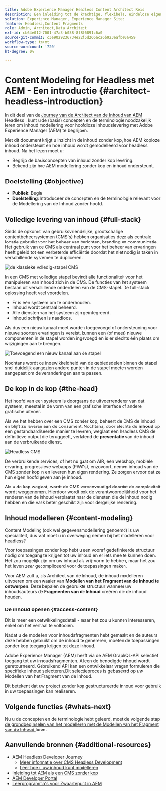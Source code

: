 ```yaml
---
title: Adobe Experience Manager Headless Content Architect Reis
description: Een inleiding tot de krachtige, flexibele, eindeloze eigenschappen van Adobe Experience Manager, en hoe te om inhoud voor uw project te modelleren.
solution: Experience Manager, Experience Manager Sites
feature: Headless,Content Fragments
role: Admin, Architect,Data Architect
exl-id: cb64e012-7001-47a3-b038-8f8f6891c6a0
source-git-commit: c3e9029236734e22f5d266ac26b923eafbe0a459
workflow-type: tm+mt
source-wordcount: '720'
ht-degree: 0%

---
```


# Content Modeling for Headless met AEM - Een introductie {#architect-headless-introduction}

In dit deel van de [ Journey van de Architect van de Inhoud van AEM Headless ](overview.md), kunt u de (basis) concepten en de terminologie noodzakelijk leren om inhoud modellering voor hoofdloze inhoudslevering met Adobe Experience Manager (AEM) te begrijpen.

Met dit document krijgt u inzicht in de inhoud zonder kop, hoe AEM koploze inhoud ondersteunt en hoe inhoud wordt gemodelleerd voor headless inhoud. Na het lezen moet u:

* Begrijp de basisconcepten van inhoud zonder kop levering.
* Bekend zijn hoe AEM modellering zonder kop en inhoud ondersteunt.

## Doelstelling {#objective}

* **Publiek**: Begin
* **Doelstelling**: Introduceer de concepten en de terminologie relevant voor de Modellering van de Inhoud zonder hoofd.

## Volledige levering van inhoud {#full-stack}

Sinds de opkomst van gebruiksvriendelijke, grootschalige contentbeheersystemen (CMS&#39;s) hebben organisaties deze als centrale locatie gebruikt voor het beheer van berichten, branding en communicatie. Het gebruik van de CMS als centraal punt voor het beheer van ervaringen heeft geleid tot een verbeterde efficiëntie doordat het niet nodig is taken in verschillende systemen te dupliceren.

![ de klassieke volledig-stapel CMS ](/help/journey-headless/developer/assets/full-stack.png)

In een CMS met volledige stapel bevindt alle functionaliteit voor het manipuleren van inhoud zich in de CMS. De functies van het systeem bestaan uit verschillende onderdelen van de CMS-stapel. De full-stack oplossing heeft veel voordelen.

* Er is één systeem om te onderhouden.
* Inhoud wordt centraal beheerd.
* Alle diensten van het systeem zijn geïntegreerd.
* Inhoud schrijven is naadloos.

Als dus een nieuw kanaal moet worden toegevoegd of ondersteuning voor nieuwe soorten ervaringen is vereist, kunnen een (of meer) nieuwe componenten in de stapel worden ingevoegd en is er slechts één plaats om wijzigingen aan te brengen.

![ Toevoegend een nieuw kanaal aan de stapel ](/help/journey-headless/developer/assets/adding-channel.png)

Nochtans wordt de ingewikkeldheid van de gebiedsdelen binnen de stapel snel duidelijk aangezien andere punten in de stapel moeten worden aangepast om de veranderingen aan te passen.

## De kop in de kop {#the-head}

Het hoofd van een systeem is doorgaans de uitvoerrenderer van dat systeem, meestal in de vorm van een grafische interface of andere grafische uitvoer.

Als we het hebben over een CMS zonder kop, beheert de CMS de inhoud en blijft ze leveren aan de consument. Nochtans, door slechts de **inhoud** op een gestandaardiseerde manier te leveren, weglaat een headless CMS de definitieve output die teruggeeft, verlatend de **presentatie** van de inhoud aan de verbruikende dienst.

![ Headless CMS ](/help/journey-headless/developer/assets/headless-cms.png)

De verbruikende services, of het nu gaat om AIR, een webshop, mobiele ervaring, progressieve webapps (PWA&#39;s), enzovoort, nemen inhoud van de CMS zonder kop in en leveren hun eigen rendering. Ze zorgen ervoor dat ze hun eigen hoofd geven aan je inhoud.

Als u de kop weglaat, wordt de CMS vereenvoudigd doordat de complexiteit wordt weggenomen. Hierdoor wordt ook de verantwoordelijkheid voor het renderen van de inhoud verplaatst naar de diensten die de inhoud nodig hebben en die vaak beter geschikt zijn voor dergelijke rendering.

## Inhoud modelleren {#content-modeling}

Content Modeling (ook wel gegevensmodellering genoemd) is uw specialiteit, dus wat moet u in overweging nemen bij het modelleren voor headless?

Voor toepassingen zonder kop hebt u een vooraf gedefinieerde structuur nodig om toegang te krijgen tot uw inhoud en er iets mee te kunnen doen. Het zou mogelijk zijn om uw inhoud als vrij-vorm te hebben, maar het zou het leven *zeer* gecompliceerd voor de toepassingen maken.

Voor AEM zult u, als Architect van de Inhoud, de inhoud modelleren uitvoeren om een waaier van **Modellen van het Fragment van de Inhoud te ontwerpen**. Deze bepalen de gebruikte structuur wanneer uw inhoudsauteurs de **Fragmenten van de Inhoud** creëren die de inhoud houden.

### De inhoud openen {#access-content}

Dit is meer een ontwikkelingsdetail - maar het zou u kunnen interesseren, enkel om het verhaal te voltooien.

Nadat u de modellen voor inhoudsfragmenten hebt gemaakt en de auteurs deze hebben gebruikt om de inhoud te genereren, moeten de toepassingen zonder kop toegang krijgen tot deze inhoud.

Adobe Experience Manager (AEM) heeft via de AEM GraphQL-API selectief toegang tot uw inhoudsfragmenten. Alleen de benodigde inhoud wordt geretourneerd. Gebruikend API kan een ontwikkelaar vragen formuleren die specifieke inhoud selecteren.Dit selectieproces is gebaseerd op *uw* Modellen van het Fragment van de Inhoud.

Dit betekent dat uw project zonder kop gestructureerde inhoud voor gebruik in uw toepassingen kan realiseren.

## Volgende functies {#whats-next}

Nu u de concepten en de terminologie hebt geleerd, moet de volgende stap [ de grondbeginselen van het modelleren met de Modellen van het Fragment van de Inhoud ](basics.md) leren.

## Aanvullende bronnen {#additional-resources}

* AEM Headless Developer Journey
   * [Meer informatie over CMS Headless Development](/help/journey-headless/developer/learn-about.md)
   * [Leer hoe u uw inhoud kunt modelleren](/help/journey-headless/developer/model-your-content.md)
* [Inleiding tot AEM als een CMS zonder kop](/help/sites-developing/headless/introduction.md)
* [ AEM Developer Portal ](https://experienceleague.adobe.com/landing/experience-manager/headless/developer.html)
* [ Leerprogramma&#39;s voor Zwaartepunt in AEM ](https://experienceleague.adobe.com/docs/experience-manager-learn/getting-started-with-aem-headless/overview.html)
